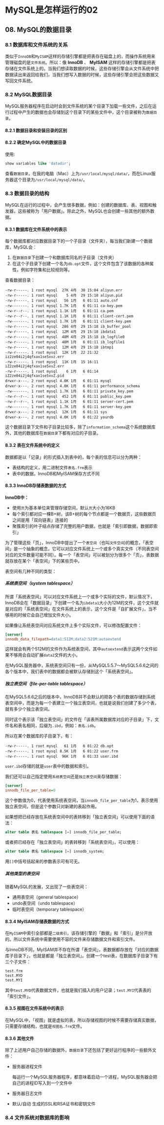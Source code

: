 # MySQL是怎样运行的02

## 08. MySQL的数据目录

### 8.1 数据库和文件系统的关系

类似于`InnoDB`和`MyISAM`这样的存储引擎都是把表存在磁盘上的，而操作系统用来管理磁盘的是`文件系统`。所以：像 **InnoDB** 、 **MyISAM** 这样的存储引擎都是把表存储在文件系统上的。当我们想读取数据的时候，这些存储引擎会从文件系统中把数据读出来返回给我们，当我们想写入数据的时候，这些存储引擎会把这些数据又写回文件系统。



### 8.2 MySQL数据目录

MySQL服务器程序在启动时会到文件系统的某个目录下加载一些文件，之后在运行过程中产生的数据也会存储到这个目录下的某些文件中，这个目录被称为`数据目录`。

#### 8.2.1 数据目录和安装目录的区别



#### 8.2.2 确定MySQL中的数据目录

使用:

```sql
show variables like 'datadir';
```

查看`数据目录`，在我的电脑（Mac）上为`/usr/local/mysql/data/`，而在Linux服务器这个目录为`/usr/local/mysql/data/`。



### 8.3 数据目录的结构

MySQL在运行的过程中，会产生很多数据，例如：创建的数据库、表、视图和触发器，这些被称为「用户数据」。除此之外，MySQL也会创建一些其他的额外数据。



#### 8.3.1 数据库在文件系统中的表示

每个数据库都对应数据目录下的一个子目录（文件夹），每当我们新建一个数据库，MySQL会：

1.   在`数据目录`下创建一个和数据库同名的子目录（文件夹）
2.   在这个子目录下创建一个名为`db.opt`文件，这个文件包含了该数据的各种属性，例如字符集和比较规则等。

查看数据目录：

```
-rw-r-----. 1 root mysql  27K 4月  30 15:04 aliyun.err
-rw-r-----. 1 root mysql    5 4月  29 15:18 aliyun.pid
-rw-r-----. 1 root mysql   56 1月   6 01:11 auto.cnf
-rw-------. 1 root mysql 1.7K 1月   6 01:11 ca-key.pem
-rw-r--r--. 1 root mysql 1.1K 1月   6 01:11 ca.pem
-rw-r--r--. 1 root mysql 1.1K 1月   6 01:11 client-cert.pem
-rw-------. 1 root mysql 1.7K 1月   6 01:11 client-key.pem
-rw-r-----. 1 root mysql  286 4月  29 15:18 ib_buffer_pool
-rw-r-----. 1 root mysql  12M 4月  29 15:18 ibdata1
-rw-r-----. 1 root mysql  48M 4月  29 15:18 ib_logfile0
-rw-r-----. 1 root mysql  48M 1月   6 01:11 ib_logfile1
-rw-r-----. 1 root mysql  12M 4月  29 15:18 ibtmp1
-rw-r-----. 1 root mysql  12K 1月  22 21:32 iz2ze04i2j4qfxax1se5xvz.err
-rw-r-----. 1 root mysql  11K 1月  15 16:11 iZ2ze04i2j4qfxax1se5xvZ.err
-rw-r-----. 1 root mysql    6 1月   6 01:14 iZ2ze04i2j4qfxax1se5xvZ.pid
drwxr-x---. 2 root mysql 4.0K 1月   6 01:11 mysql
drwxr-x---. 2 root mysql 4.0K 1月   6 01:11 performance_schema
-rw-------. 1 root mysql 1.7K 1月   6 01:11 private_key.pem
-rw-r--r--. 1 root mysql  452 1月   6 01:11 public_key.pem
-rw-r--r--. 1 root mysql 1.1K 1月   6 01:11 server-cert.pem
-rw-------. 1 root mysql 1.7K 1月   6 01:11 server-key.pem
drwxr-x---. 2 root mysql  12K 1月   6 01:11 sys
drwxr-x---. 2 root mysql 4.0K 1月   6 01:22 yourdb
```

这个数据目录下文件和子目录比较多，除了`information_schema`这个系统数据库外，其他的数据库在`数据目录`下都有对应的子目录。

#### 8.3.2 表在文件系统中的定义

数据都是以「记录」的形式插入到表中的，每个表的信息可以分为两种：

-   表结构的定义，用二进制文件`表名.frm`表示
-   表中的数据，InnoDB和MyISAM保存方式不同



#### 8.3.3 InnoDB存储表数据的方式



**InnoDB中：**

-   使用`页`为基本单位来管理存储空间，默认`页`大小为16KB
-   每个索引都对应一棵B+树，该B+树的每个节点都是一个数据页，这些数据页之间是用「双向链表」连接的
-   聚簇索引的叶子结点存储了完整的用户数据，也就是「索引即数据，数据即索引」

为了管理这些「页」，InnoDB中提出了一个`表空间`（也叫`文件空间`)的概念，「表空间」是一个抽象的概念，它可以对应文件系统上一个或多个真实文件（不同表空间对应的文件数量可能不同）。每一个「表空间」可以被划分为很多个「页」，表数据就存放在某个「表空间」下的某些页中。

表空间有几种不同的类型：

##### 系统表空间（system tablespace）

所谓「系统表空间」可以对应文件系统上一个或多个实际的文件，默认情况下，InnoDB会在「数据目录」下创建一个名为`ibdata1`大小为12M的文件，这个文件就是对应的「系统表空间」在文件系统上的表示，这个文件是「自扩展文件」，当不够用的时候它会自己增加文件大小。

如果像让系统表空间对应系统文件上多个实际文件，可以修改配置文件：

```ini
[server]
innodb_data_filepath=data1:512M;data2:521M:autoextend
```

这样就会有两个512M的文件作为系统表空间，其中`autoextend`表示这两个文件如果不够用会自动扩展`data2`文件的大小。

在MySQL服务器中，系统表空间只有一份，从MySQL5.5.7～MySQL5.6.6之间的各个版本中，我们表中的数据都会被默认存储到这个「系统表空间」。

##### 独立表空间（file-per-table tablespace）

在MySQL5.6.6之后的版本中，InnoDB并不会默认的把各个表的数据存储到系统表空间中，而是为每一个表建立一个独立表空间，也就是说我们创建了多少个表，就有多少个独立表空间。

同时这个表示该「独立表空间」的文件在「该表所属数据库对应的子目录」下，文件名和表名相同，后缀为`.ibd`，例如：`表名.idb`。

所以在某个数据库的子目录下，有：

```
-rw-r-----. 1 root mysql   61 1月   6 01:22 db.opt
-rw-r-----. 1 root mysql 8.5K 1月   6 01:22 user.frm
-rw-r-----. 1 root mysql  96K 1月   6 01:33 user.ibd
```

`user.ibd`存储的就是`user`表中的数据和索引。

我们还可以自己指定使用`系统表空间`还是`独立表空间`来存储数据：

```ini
[server]
innodb_file_per_table=0
```

这个参数值为0，代表使用系统表空间，当`innodb_file_per_table`为1，表示使用独立表空间，但是这个参数只对新建的表起作用。

如果想把已经存放在系统表空间中的表转移到「独立表空间」可以使用下面的语法：

```sql
alter table 表名 tablespace [=] innodb_file_per_table;
```

或者把已经存在「独立表空间」的表转移到「系统表空间」，可以使用：

```sql
alter table 表名 tablespace [=] innodb_system;
```

用`[]`中括号括起来的参数表示可有可无。

##### 其他类型的表空间

随着MySQL的发展，又出现了一些表空间：

-   通用表空间（general tablespace）
-   undo表空间（undo tablespace）
-   临时表空间（temporary tablespace）



#### 8.3.4 MyISAM存储表数据的方式

在`MyISAM`中索引全部都是`二级索引`，该存储引擎的「数据」和「索引」是分开放的。所以文件系统中需要使用不容的文件来存储数据文件和索引文件。

与InnoDB不同，MyISAM并不存在所谓「表空间」，表数据都存放在「对应的数据库子目录下」，也就是都是「独立表空间」。创建一个test表，在数据库子目录下有三个子文件：

```txt
test.frm
test.MYD
test.MYI
```

其中`test.MYD`代表数据文件，也就是我们插入的用户记录；`test.MYI`代表表的「索引文件」。



#### 8.3.5 视图在文件系统中的表示

在MySQL中，「视图」就是虚拟的表，所以存储视图的时候不需要存储真实数据，只需要存储结构，也就是`视图名.frm`文件。



#### 8.3.6 其他文件

除了上述用户自己存储的数据外，`数据目录`下还包括了更好运行程序的一些额外文件：

-   服务器进程文件

    每运行一个MySQL服务器程序，都意味着启动一个进程，MySQL服务器会把自己的进程ID写入到一个文件中

-   服务器日志文件

-   默认/自动 生成的SSL和RSA证书和密钥文件



### 8.4 文件系统对数据库的影响

